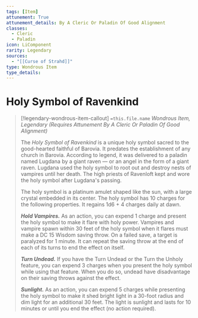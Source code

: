 ```yaml
---
tags: [Item]
attunement: True
attunement_details: By A Cleric Or Paladin Of Good Alignment
classes:
  - Cleric
  - Paladin
icon: LiComponent
rarity: Legendary
sources:
  - "[[Curse of Strahd]]"
type: Wondrous Item
type_details: 
---
```

# Holy Symbol of Ravenkind
>[!legendary-wondrous-item-callout] `=this.file.name`
>*Wondrous Item, Legendary (Requires Attunement By A Cleric Or Paladin Of Good Alignment)*
>
>The *Holy Symbol of Ravenkind* is a unique holy symbol sacred to the good-hearted faithful of Barovia. It predates the establishment of any church in Barovia. According to legend, it was delivered to a paladin named Lugdana by a giant raven — or an angel in the form of a giant raven. Lugdana used the holy symbol to root out and destroy nests of vampires until her death. The high priests of Ravenloft kept and wore the holy symbol after Lugdana's passing.
>
>The holy symbol is a platinum amulet shaped like the sun, with a large crystal embedded in its center. The holy symbol has 10 charges for the following properties. It regains 1d6 + 4 charges daily at dawn.
>
>***Hold Vampires.*** As an action, you can expend 1 charge and present the holy symbol to make it flare with holy power. Vampires and vampire spawn within 30 feet of the holy symbol when it flares must make a DC 15 Wisdom saving throw. On a failed save, a target is paralyzed for 1 minute. It can repeat the saving throw at the end of each of its turns to end the effect on itself.
>
>***Turn Undead.*** If you have the Turn Undead or the Turn the Unholy feature, you can expend 3 charges when you present the holy symbol while using that feature. When you do so, undead have disadvantage on their saving throws against the effect.
>
>***Sunlight.*** As an action, you can expend 5 charges while presenting the holy symbol to make it shed bright light in a 30-foot radius and dim light for an additional 30 feet. The light is sunlight and lasts for 10 minutes or until you end the effect (no action required).
>
>
